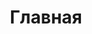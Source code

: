 ---
title: Главная
displayName: Главная
order: 1
published: true
headerName: Главная
headerOrder: 10
---